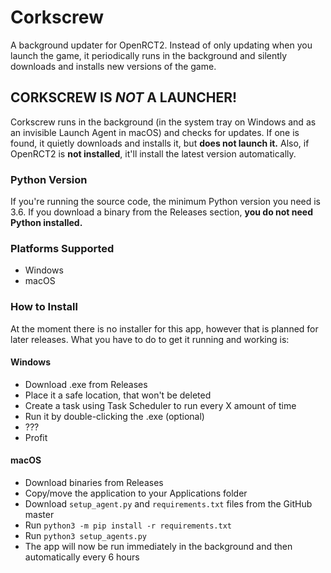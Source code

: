 # Corkscrew
A background updater for OpenRCT2. Instead of only updating when you launch the game, it periodically runs in the background and silently downloads and installs new versions of the game.

## CORKSCREW IS *NOT* A LAUNCHER!
Corkscrew runs in the background (in the system tray on Windows and as an invisible Launch Agent in macOS) and checks for updates. If one is found, it quietly downloads and installs it, but **does not launch it.**
Also, if OpenRCT2 is **not installed**, it'll install the latest version automatically.

### Python Version
If you're running the source code, the minimum Python version you need is 3.6. If you download a binary from the Releases section, **you do not need Python installed.**

### Platforms Supported
- Windows
- macOS

### How to Install
At the moment there is no installer for this app, however that is planned for later releases. What you have to do to get it running and working is:

#### Windows
- Download .exe from Releases
- Place it a safe location, that won't be deleted
- Create a task using Task Scheduler to run every X amount of time
- Run it by double-clicking the .exe (optional)
- ???
- Profit

#### macOS
- Download binaries from Releases
- Copy/move the application to your Applications folder
- Download `setup_agent.py` and `requirements.txt` files from the GitHub master
- Run `python3 -m pip install -r requirements.txt`
- Run `python3 setup_agents.py`
- The app will now be run immediately in the background and then automatically every 6 hours
